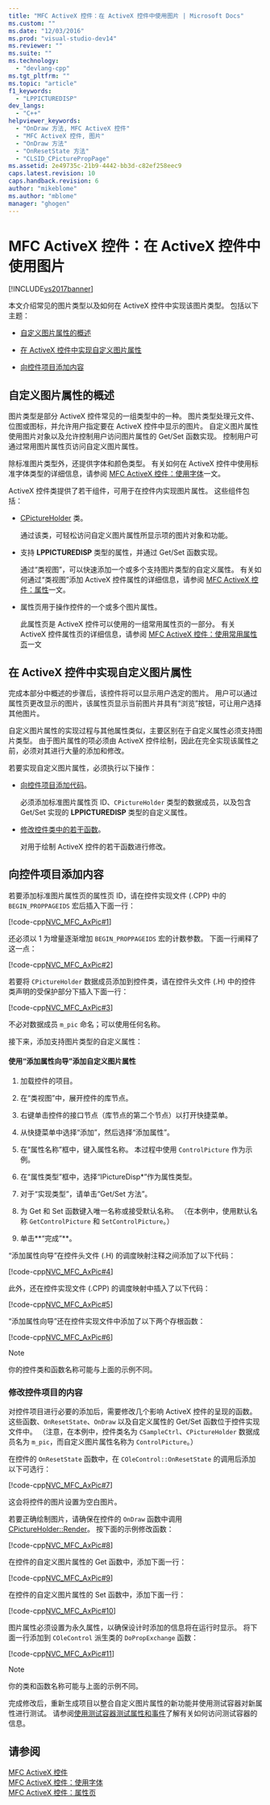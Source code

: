 ```yaml
---
title: "MFC ActiveX 控件：在 ActiveX 控件中使用图片 | Microsoft Docs"
ms.custom: ""
ms.date: "12/03/2016"
ms.prod: "visual-studio-dev14"
ms.reviewer: ""
ms.suite: ""
ms.technology: 
  - "devlang-cpp"
ms.tgt_pltfrm: ""
ms.topic: "article"
f1_keywords: 
  - "LPPICTUREDISP"
dev_langs: 
  - "C++"
helpviewer_keywords: 
  - "OnDraw 方法, MFC ActiveX 控件"
  - "MFC ActiveX 控件, 图片"
  - "OnDraw 方法"
  - "OnResetState 方法"
  - "CLSID_CPicturePropPage"
ms.assetid: 2e49735c-21b9-4442-bb3d-c82ef258eec9
caps.latest.revision: 10
caps.handback.revision: 6
author: "mikeblome"
ms.author: "mblome"
manager: "ghogen"
---
```

# MFC ActiveX 控件：在 ActiveX 控件中使用图片
[!INCLUDE[vs2017banner](../assembler/inline/includes/vs2017banner.md)]

本文介绍常见的图片类型以及如何在 ActiveX 控件中实现该图片类型。 包括以下主题：  
  
-   [自定义图片属性的概述](#_core_overview_of_custom_picture_properties)  
  
-   [在 ActiveX 控件中实现自定义图片属性](#_core_implementing_a_custom_picture_property_in_your_activex_control)  
  
-   [向控件项目添加内容](#_core_additions_to_your_control_project)  
  
##  <a name="_core_overview_of_custom_picture_properties"></a> 自定义图片属性的概述  
 图片类型是部分 ActiveX 控件常见的一组类型中的一种。 图片类型处理元文件、位图或图标，并允许用户指定要在 ActiveX 控件中显示的图片。 自定义图片属性使用图片对象以及允许控制用户访问图片属性的 Get\/Set 函数实现。 控制用户可通过常用图片属性页访问自定义图片属性。  
  
 除标准图片类型外，还提供字体和颜色类型。 有关如何在 ActiveX 控件中使用标准字体类型的详细信息，请参阅 [MFC ActiveX 控件：使用字体](../mfc/mfc-activex-controls-using-fonts.md)一文。  
  
 ActiveX 控件类提供了若干组件，可用于在控件内实现图片属性。 这些组件包括：  
  
-   [CPictureHolder](../mfc/reference/cpictureholder-class.md) 类。  
  
     通过该类，可轻松访问自定义图片属性所显示项的图片对象和功能。  
  
-   支持 **LPPICTUREDISP** 类型的属性，并通过 Get\/Set 函数实现。  
  
     通过“类视图”，可以快速添加一个或多个支持图片类型的自定义属性。 有关如何通过“类视图”添加 ActiveX 控件属性的详细信息，请参阅 [MFC ActiveX 控件：属性](../mfc/mfc-activex-controls-properties.md)一文。  
  
-   属性页用于操作控件的一个或多个图片属性。  
  
     此属性页是 ActiveX 控件可以使用的一组常用属性页的一部分。 有关 ActiveX 控件属性页的详细信息，请参阅 [MFC ActiveX 控件：使用常用属性页](../mfc/mfc-activex-controls-using-stock-property-pages.md)一文  
  
##  <a name="_core_implementing_a_custom_picture_property_in_your_activex_control"></a> 在 ActiveX 控件中实现自定义图片属性  
 完成本部分中概述的步骤后，该控件将可以显示用户选定的图片。 用户可以通过属性页更改显示的图片，该属性页显示当前图片并具有“浏览”按钮，可让用户选择其他图片。  
  
 自定义图片属性的实现过程与其他属性类似，主要区别在于自定义属性必须支持图片类型。 由于图片属性的项必须由 ActiveX 控件绘制，因此在完全实现该属性之前，必须对其进行大量的添加和修改。  
  
 若要实现自定义图片属性，必须执行以下操作：  
  
-   [向控件项目添加代码](#_core_additions_to_your_control_project)。  
  
     必须添加标准图片属性页 ID、`CPictureHolder` 类型的数据成员，以及包含 Get\/Set 实现的 **LPPICTUREDISP** 类型的自定义属性。  
  
-   [修改控件类中的若干函数](#_core_modifications_to_your_control_project)。  
  
     对用于绘制 ActiveX 控件的若干函数进行修改。  
  
##  <a name="_core_additions_to_your_control_project"></a> 向控件项目添加内容  
 若要添加标准图片属性页的属性页 ID，请在控件实现文件 \(.CPP\) 中的 `BEGIN_PROPPAGEIDS` 宏后插入下面一行：  
  
 [!code-cpp[NVC_MFC_AxPic#1](../mfc/codesnippet/CPP/mfc-activex-controls-using-pictures-in-an-activex-control_1.cpp)]  
  
 还必须以 1 为增量逐渐增加 `BEGIN_PROPPAGEIDS` 宏的计数参数。 下面一行阐释了这一点：  
  
 [!code-cpp[NVC_MFC_AxPic#2](../mfc/codesnippet/CPP/mfc-activex-controls-using-pictures-in-an-activex-control_2.cpp)]  
  
 若要将 `CPictureHolder` 数据成员添加到控件类，请在控件头文件 \(.H\) 中的控件类声明的受保护部分下插入下面一行：  
  
 [!code-cpp[NVC_MFC_AxPic#3](../mfc/codesnippet/CPP/mfc-activex-controls-using-pictures-in-an-activex-control_3.h)]  
  
 不必对数据成员 `m_pic` 命名；可以使用任何名称。  
  
 接下来，添加支持图片类型的自定义属性：  
  
#### 使用“添加属性向导”添加自定义图片属性  
  
1.  加载控件的项目。  
  
2.  在“类视图”中，展开控件的库节点。  
  
3.  右键单击控件的接口节点（库节点的第二个节点）以打开快捷菜单。  
  
4.  从快捷菜单中选择“添加”，然后选择“添加属性”。  
  
5.  在“属性名称”框中，键入属性名称。 本过程中使用 `ControlPicture` 作为示例。  
  
6.  在“属性类型”框中，选择“IPictureDisp\*”作为属性类型。  
  
7.  对于“实现类型”，请单击“Get\/Set 方法”。  
  
8.  为 Get 和 Set 函数键入唯一名称或接受默认名称。 （在本例中，使用默认名称 `GetControlPicture` 和 `SetControlPicture`。）  
  
9. 单击**“完成”**。  
  
 “添加属性向导”在控件头文件 \(.H\) 的调度映射注释之间添加了以下代码：  
  
 [!code-cpp[NVC_MFC_AxPic#4](../mfc/codesnippet/CPP/mfc-activex-controls-using-pictures-in-an-activex-control_4.h)]  
  
 此外，还在控件实现文件 \(.CPP\) 的调度映射中插入了以下代码：  
  
 [!code-cpp[NVC_MFC_AxPic#5](../mfc/codesnippet/CPP/mfc-activex-controls-using-pictures-in-an-activex-control_5.cpp)]  
  
 “添加属性向导”还在控件实现文件中添加了以下两个存根函数：  
  
 [!code-cpp[NVC_MFC_AxPic#6](../mfc/codesnippet/CPP/mfc-activex-controls-using-pictures-in-an-activex-control_6.cpp)]  
  
> [!NOTE]
>  你的控件类和函数名称可能与上面的示例不同。  
  
###  <a name="_core_modifications_to_your_control_project"></a> 修改控件项目的内容  
 对控件项目进行必要的添加后，需要修改几个影响 ActiveX 控件的呈现的函数。 这些函数、`OnResetState`、`OnDraw` 以及自定义属性的 Get\/Set 函数位于控件实现文件中。 （注意，在本例中，控件类名为 `CSampleCtrl`、`CPictureHolder` 数据成员名为 `m_pic`，而自定义图片属性名称为 `ControlPicture`。）  
  
 在控件的 `OnResetState` 函数中，在 `COleControl::OnResetState` 的调用后添加以下可选行：  
  
 [!code-cpp[NVC_MFC_AxPic#7](../mfc/codesnippet/CPP/mfc-activex-controls-using-pictures-in-an-activex-control_7.cpp)]  
  
 这会将控件的图片设置为空白图片。  
  
 若要正确绘制图片，请确保在控件的 `OnDraw` 函数中调用 [CPictureHolder::Render](../Topic/CPictureHolder::Render.md)。 按下面的示例修改函数：  
  
 [!code-cpp[NVC_MFC_AxPic#8](../mfc/codesnippet/CPP/mfc-activex-controls-using-pictures-in-an-activex-control_8.cpp)]  
  
 在控件的自定义图片属性的 Get 函数中，添加下面一行：  
  
 [!code-cpp[NVC_MFC_AxPic#9](../mfc/codesnippet/CPP/mfc-activex-controls-using-pictures-in-an-activex-control_9.cpp)]  
  
 在控件的自定义图片属性的 Set 函数中，添加下面一行：  
  
 [!code-cpp[NVC_MFC_AxPic#10](../mfc/codesnippet/CPP/mfc-activex-controls-using-pictures-in-an-activex-control_10.cpp)]  
  
 图片属性必须设置为永久属性，以确保设计时添加的信息将在运行时显示。 将下面一行添加到 `COleControl` 派生类的 `DoPropExchange` 函数：  
  
 [!code-cpp[NVC_MFC_AxPic#11](../mfc/codesnippet/CPP/mfc-activex-controls-using-pictures-in-an-activex-control_11.cpp)]  
  
> [!NOTE]
>  你的类和函数名称可能与上面的示例不同。  
  
 完成修改后，重新生成项目以整合自定义图片属性的新功能并使用测试容器对新属性进行测试。 请参阅[使用测试容器测试属性和事件](../mfc/testing-properties-and-events-with-test-container.md)了解有关如何访问测试容器的信息。  
  
## 请参阅  
 [MFC ActiveX 控件](../mfc/mfc-activex-controls.md)   
 [MFC ActiveX 控件：使用字体](../mfc/mfc-activex-controls-using-fonts.md)   
 [MFC ActiveX 控件：属性页](../mfc/mfc-activex-controls-property-pages.md)